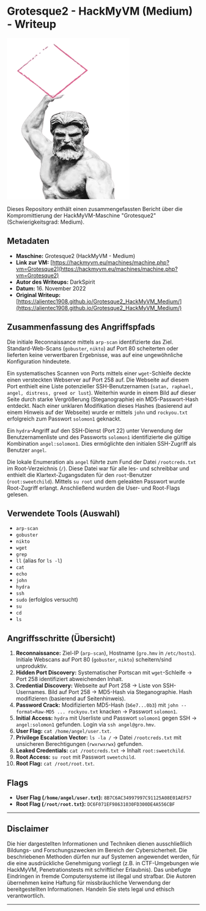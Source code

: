 # Grotesque2 - HackMyVM (Medium) - Writeup

![Grotesque2 Icon](Grotesque2.png)

Dieses Repository enthält einen zusammengefassten Bericht über die Kompromittierung der HackMyVM-Maschine "Grotesque2" (Schwierigkeitsgrad: Medium).

## Metadaten

*   **Maschine:** Grotesque2 (HackMyVM - Medium)
*   **Link zur VM:** [https://hackmyvm.eu/machines/machine.php?vm=Grotesque2](https://hackmyvm.eu/machines/machine.php?vm=Grotesque2)
*   **Autor des Writeups:** DarkSpirit
*   **Datum:** 16. November 2022
*   **Original Writeup:** [https://alientec1908.github.io/Grotesque2_HackMyVM_Medium/](https://alientec1908.github.io/Grotesque2_HackMyVM_Medium/)

## Zusammenfassung des Angriffspfads

Die initiale Reconnaissance mittels `arp-scan` identifizierte das Ziel. Standard-Web-Scans (`gobuster`, `nikto`) auf Port 80 scheiterten oder lieferten keine verwertbaren Ergebnisse, was auf eine ungewöhnliche Konfiguration hindeutete.

Ein systematisches Scannen von Ports mittels einer `wget`-Schleife deckte einen versteckten Webserver auf Port 258 auf. Die Webseite auf diesem Port enthielt eine Liste potenzieller SSH-Benutzernamen (`satan, raphael, angel, distress, greed or lust`). Weiterhin wurde in einem Bild auf dieser Seite durch starke Vergrößerung (Steganographie) ein MD5-Passwort-Hash entdeckt. Nach einer unklaren Modifikation dieses Hashes (basierend auf einem Hinweis auf der Webseite) wurde er mittels `john` und `rockyou.txt` erfolgreich zum Passwort `solomon1` geknackt.

Ein `hydra`-Angriff auf den SSH-Dienst (Port 22) unter Verwendung der Benutzernamenliste und des Passworts `solomon1` identifizierte die gültige Kombination `angel:solomon1`. Dies ermöglichte den initialen SSH-Zugriff als Benutzer `angel`.

Die lokale Enumeration als `angel` führte zum Fund der Datei `/rootcreds.txt` im Root-Verzeichnis (`/`). Diese Datei war für alle les- und schreibbar und enthielt die Klartext-Zugangsdaten für den `root`-Benutzer (`root:sweetchild`). Mittels `su root` und dem geleakten Passwort wurde Root-Zugriff erlangt. Anschließend wurden die User- und Root-Flags gelesen.

## Verwendete Tools (Auswahl)

*   `arp-scan`
*   `gobuster`
*   `nikto`
*   `wget`
*   `grep`
*   `ll` (alias for `ls -l`)
*   `cat`
*   `echo`
*   `john`
*   `hydra`
*   `ssh`
*   `sudo` (erfolglos versucht)
*   `su`
*   `cd`
*   `ls`

## Angriffsschritte (Übersicht)

1.  **Reconnaissance:** Ziel-IP (`arp-scan`), Hostname (`gro.hmv` in `/etc/hosts`). Initiale Webscans auf Port 80 (`gobuster`, `nikto`) scheitern/sind unproduktiv.
2.  **Hidden Port Discovery:** Systematischer Portscan mit `wget`-Schleife -> Port 258 identifiziert abweichenden Inhalt.
3.  **Credential Discovery:** Webseite auf Port 258 -> Liste von SSH-Usernames. Bild auf Port 258 -> MD5-Hash via Steganographie. Hash modifizieren (basierend auf Seitenhinweis).
4.  **Password Crack:** Modifizierten MD5-Hash (`b6e7...0b3`) mit `john --format=Raw-MD5 ... rockyou.txt` knacken -> Passwort `solomon1`.
5.  **Initial Access:** `hydra` mit Userliste und Passwort `solomon1` gegen SSH -> `angel:solomon1` gefunden. Login via `ssh angel@gro.hmv`.
6.  **User Flag:** `cat /home/angel/user.txt`.
7.  **Privilege Escalation Vector:** `ls -la /` -> Datei `/rootcreds.txt` mit unsicheren Berechtigungen (`rwxrwxrwx`) gefunden.
8.  **Leaked Credentials:** `cat /rootcreds.txt` -> Inhalt `root:sweetchild`.
9.  **Root Access:** `su root` mit Passwort `sweetchild`.
10. **Root Flag:** `cat /root/root.txt`.

## Flags

*   **User Flag (`/home/angel/user.txt`):** `8B7C6AC34997997C91125A08E01AEF57`
*   **Root Flag (`/root/root.txt`):** `DC6F071EF98631030FD300DE4A556CBF`

---

## Disclaimer

Die hier dargestellten Informationen und Techniken dienen ausschließlich Bildungs- und Forschungszwecken im Bereich der Cybersicherheit. Die beschriebenen Methoden dürfen nur auf Systemen angewendet werden, für die eine ausdrückliche Genehmigung vorliegt (z.B. in CTF-Umgebungen wie HackMyVM, Penetrationstests mit schriftlicher Erlaubnis). Das unbefugte Eindringen in fremde Computersysteme ist illegal und strafbar. Die Autoren übernehmen keine Haftung für missbräuchliche Verwendung der bereitgestellten Informationen. Handeln Sie stets legal und ethisch verantwortlich.

---
